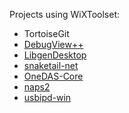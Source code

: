 Projects using WiXToolset:

* TortoiseGit
* [DebugView++](https://github.com/CobaltFusion/DebugViewPP)
* [LibgenDesktop](https://github.com/libgenapps/LibgenDesktop)
* [snaketail-net](https://github.com/snakefoot/snaketail-net)
* [OneDAS-Core](https://github.com/OneDAS-Group/OneDAS-Core)
* [naps2](https://github.com/cyanfish/naps2/blob/master/NAPS2.Setup/NAPS2.Setup.wixproj)
* [usbipd-win](https://github.com/dorssel/usbipd-win)

